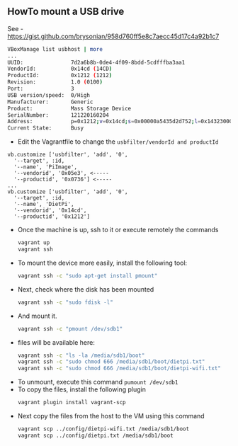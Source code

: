 ## HowTo mount a USB drive

See - https://gist.github.com/brysonian/958d760ff5e8c7aecc45d17c4a92b1c7

```bash
VBoxManage list usbhost | more
...
UUID:               7d2a6b8b-0de4-4f09-8bdd-5cdfffba3aa1
VendorId:           0x14cd (14CD)
ProductId:          0x1212 (1212)
Revision:           1.0 (0100)
Port:               3
USB version/speed:  0/High
Manufacturer:       Generic
Product:            Mass Storage Device
SerialNumber:       121220160204
Address:            p=0x1212;v=0x14cd;s=0x00000a5435d2d752;l=0x14323000
Current State:      Busy
```

- Edit the Vagrantfile to change the `usbfilter/vendorId and productId` 
```
vb.customize ['usbfilter', 'add', '0',
  '--target', :id,
  '--name', 'PiImage',
  '--vendorid', '0x05e3', <-----
  '--productid', '0x0736'] <-----
...
vb.customize ['usbfilter', 'add', '0',
  '--target', :id,
  '--name', 'DietPi',
  '--vendorid', '0x14cd',
  '--productid', '0x1212']      
```
- Once the machine is up, ssh to it or execute remotely the commands
  ```bash
  vagrant up
  vagrant ssh 
  ```
- To mount the device more easily, install the following tool:
  ```bash
  vagrant ssh -c "sudo apt-get install pmount"
  ```
- Next, check where the disk has been mounted
  ```bash
  vagrant ssh -c "sudo fdisk -l"
  ```
- And mount it.
  ```bash
  vagrant ssh -c "pmount /dev/sdb1"
  ```
- files will be available here:
  ```bash
  vagrant ssh -c "ls -la /media/sdb1/boot"
  vagrant ssh -c "sudo chmod 666 /media/sdb1/boot/dietpi.txt"
  vagrant ssh -c "sudo chmod 666 /media/sdb1/boot/dietpi-wifi.txt"
  ```
- To unmount, execute this command `pumount /dev/sdb1`
- To copy the files, install the following plugin
  ```bash
  vagrant plugin install vagrant-scp
  ```
- Next copy the files from the host to the VM using this command
  ```bash
  vagrant scp ../config/dietpi-wifi.txt /media/sdb1/boot
  vagrant scp ../config/dietpi.txt /media/sdb1/boot
  ```
